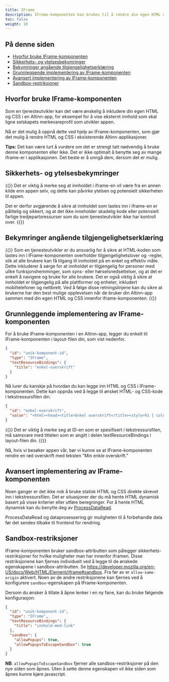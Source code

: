```yaml
---
title: IFrame
description: IFrame-komponenten kan brukes til å rendre din egen HTML og CSS i en Altinn-app.
toc: false
weight: 10
---
```


## På denne siden

- [Hvorfor bruke IFrame-komponenten](./)
- [Sikkerhets- og ytelsesbekymringer](./)
- [Bekymringer angående tilgjengelighetserklæring](./)
- [Grunnleggende implementering av IFrame-komponenten](./)
- [Avansert implementering av IFrame-komponenten](./)
- [Sandbox-restriksjoner](./)

## Hvorfor bruke IFrame-komponenten

Som en tjenesteutvikler kan det være ønskelig å inkludere din egen HTML og CSS i en Altinn-app, for eksempel for å vise eksternt innhold som skal ligne selskapets merkevareprofil som utvikler appen.

Nå er det mulig å oppnå dette ved hjelp av IFrame-komponenten, som gjør det mulig å rendre HTML og CSS i eksisterende Altinn-applikasjoner.

**Tips:** Det kan være lurt å vurdere om det er strengt tatt nødvendig å bruke denne komponenten eller ikke. Det er ikke optimalt å benytte seg av mange iframe-er i applikasjonen. Det beste er å unngå dem, dersom det er mulig.

## Sikkerhets- og ytelsesbekymringer

{{<notice warning>}}
Det er viktig å merke seg at innholdet i iframe-en vil være fra en annen kilde enn appen selv, og dette kan påvirke ytelsen og potensielt sikkerheten til appen.

Det er derfor avgjørende å sikre at innholdet som lastes inn i iframe-en er pålitelig og sikkert, og at det ikke inneholder skadelig kode eller potensielt farlige tredjepartsressurser som du som tjenesteutvikler ikke har kontroll over.
{{</notice>}}

## Bekymringer angående tilgjengelighetserklæring

{{<notice info>}}
Som en tjenesteutvikler er du ansvarlig for å sikre at HTML-koden som lastes inn i IFrame-komponenten overholder tilgjengelighetslover og -regler, slik at alle brukere kan få tilgang til innholdet på en enkel og effektiv måte. Dette inkluderer å sørge for at innholdet er tilgjengelig for personer med ulike funksjonshemminger, som syns- eller hørselsnedsettelser, og at det er enkelt å navigere og bruke for alle brukere.
Det er også viktig å sikre at innholdet er tilgjengelig på alle plattformer og enheter, inkludert mobiltelefoner og nettbrett. Ved å følge disse retningslinjene kan du sikre at brukerne har den best mulige opplevelsen når de bruker din Altinn-app sammen med din egen HTML og CSS innenfor iframe-komponenten.
{{</notice>}}

## Grunnleggende implementering av IFrame-komponenten

For å bruke IFrame-komponenten i en Altinn-app, legger du enkelt til IFrame-komponenten i layout-filen din, som vist nedenfor.

```json
{
  "id": "unik-komponent-id",
  "type": "IFrame",
  "textResourceBindings": {
    "title": "enkel-overskrift"
  }
}
```

Nå lurer du kanskje på hvordan du kan legge inn HTML og CSS i IFrame-komponenten. Dette kan oppnås ved å legge til ønsket HTML- og CSS-kode i tekstressursfilen din.

```json
{
  "id": "enkel-overskrift",
  "value": "<html><head><title>Enkel overskrift</title><style>h1 { color: red; }</style></head><body><h1>Min enkle overskrift</h1></html>"
}
```

{{<notice info>}}
Det er viktig å merke seg at ID-en som er spesifisert i tekstressursfilen, må samsvare med tittelen som er angitt i delen textResourceBindings i layout-filen din.
{{</notice>}}

Nå, hvis vi besøker appen vår, bør vi kunne se at IFrame-komponenten rendre en rød overskrift med teksten "Min enkle overskrift."

## Avansert implementering av IFrame-komponenten

Noen ganger er det ikke nok å bruke statisk HTML og CSS direkte skrevet inn i tekstressursfilen. Det er situasjoner der du må hente HTML dynamisk basert på visse kriterier eller utføre beregninger.
For å hente HTML dynamisk kan du benytte deg av [ProcessDataRead](./).

ProcessDataRead og dataprosessering gir muligheten til å forbehandle data før det sendes tilbake til frontend for rendring.

## Sandbox-restriksjoner

IFrame-komponenten bruker sandbox-attributten som pålegger sikkerhets-restriksjoner for hvilke muligheter man har innenfor iframen.
Disse restriksjonene kan fjernes individuelt ved å legge til de ønskede egenskapene i sandbox-attributten. Se <https://developer.mozilla.org/en-US/docs/Web/HTML/Element/iframe#sandbox>.
Fra før av er `allow-same-origin` aktivert. Noen av de andre restriksjonene kan fjernes ved å konfigurere `sandbox`-egenskapen på IFrame-komponenten.

Dersom du ønsker å tillate å åpne lenker i en ny fane, kan du bruke følgende konfigurasjon:

```json
{
  "id": "unik-komponent-id",
  "type": "IFrame",
  "textResourceBindings": {
    "title": "innhold-med-link"
  },
  "sandbox": {
    "allowPopups": true,
    "allowPopupsToEscapeSandbox": true
  }
}
```

**NB**: `allowPopupsToEscapeSandbox` fjerner alle sandbox-restriksjoner på den nye siden som åpnes. Uten å sette denne egenskapen vil ikke siden som åpnes kunne kjøre javascript.
